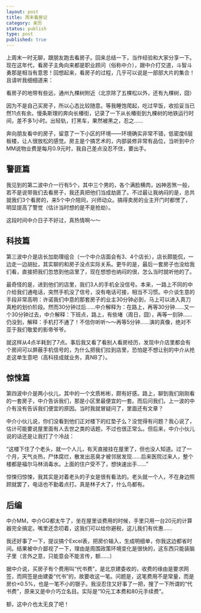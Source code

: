 ```yaml
---
layout: post
title: 周末看房记
category: 亲历
status: publish
type: post
published: true
---
```

上周末一时无聊，跟朋友跑去看房子。回来总结一下，当作经验和大家分享一下。现在这年代，看房子主角向来都是职业顾问（俗称中介），跟中介打交道，斗智斗勇那是相当有意思！回想起来，看房子的过程，几乎可以说是一部部大片的集合！且请听我细细道来：

看房子的地带有些远，通州九棵树附近（北京除了五棵松以外，还有九棵树，囧）

因为不是自己买房子，所以心态比较随意。等我睡饱爬起，吃过早饭，收拾妥当已然11点有余。慢条斯理的奔向长椿街，记录了一下从长椿街到九棵树的地铁运行时间，差不多1小时。出轻轨，打黑车，果然被黑之，忍之……

奔向朋友看中的房子，留意了一下小区的环境——环境确实非常不错，低密度6层板楼，让人很放松的感觉。房主是个搞艺术的，内部装修非常有品位，当听到中介MM说物业费是每月0.9元时，我自己差点没忍不住，要出手。

## 警匪篇

我见到的第二波中介一行有5个，其中三个男的，各个满脸横肉，凶神恶煞一般，若不是说带我们去看房子，我还真把他们当成劫匪了。不过最让我纳闷的是，总共就我们3个看房的，来5个中介陪同，兴师动众。搞得卖房的业主开门时都愣了，明显提高了警觉（估计当时想的是不是抢劫）。

这段时间中介日子不好过，真热情啊～～

## 科技篇

第三波中介是店长加助理组合（一个中介店面会有3、4个店长），店长颇能侃，一边走一边胡扯，其实聊的和房子没点实际关系。更牛的是，最后一套房子也没给我们看，直接把我们忽悠到他店里了，现在想想也纳闷的很，怎么当时就听他的了。

最奇怪的是，进到他们的店里，我们3人的手机全没信号。本来，一路上不同的中介给我们通电话，突然手机没了信号，没有电话可接，相当不习惯。中介谈生意的手段非常高明：许诺我们中意的那套房子的业主30分钟必到，马上可以进入真刀真枪的划价阶段。然而30分钟过后……中介解释为：在路上，再等30分钟……又一个30分钟过去，中介解释：下班点，路上，有些堵（周日，囧），再等一刻钟……仍没到，解释：手机打不通了！不信你听听～～再等5分钟……演的真像，绝对不亚于我们敬爱的影帝爷爷。

就这样从4点半耗到了7点。事后我又看了看别人看房经历，发现中介店里都会有个房间可以屏蔽手机信号的，为什么把我们拉到店里，恐怕是不想让别的中介从抢走这单生意吧（高科技成就业务，真NB了）。

## 惊悚篇

第四波中介是两小伙儿，其中的一个文质彬彬，颇有好感。路上，聊到我们刚刚看的一套房子，中介告诉我们，那是小区里最便宜的一套。而后问我们，上一波的中介有没有告诉我们便宜的原因。当时我就冒疑问了，里面还有文章？

中介小伙儿说，你们没看到他们正对楼下的红垫子么？没觉得有问题？我心说了，估计可能要说屋里面有人去世之类的话题，不过也很正常么。但后来，中介小伙儿说的话还是让我打了个冷战：

“这楼下住了个老头，就一个人儿，有天直接挂在屋里了，但也没人知道。过了一个月，天气炎热，尸体腐烂，散发出恶臭才被邻居发现……后来医院过来人，整个楼都是福尔马林消毒水。上面的住户受不了，想快速出手……”

惊悚归惊悚，我其实是对着老头的子女是很有看法的。老头就一个人，不在身边照顾就罢了，电话也不勤着点打。真是林子大了，什么鸟都有。

## 后编

中介MM，中介GG都太牛了，坐在屋里谈费用的时候，手里只用一台20元的计算器完全搞定。嘴里还念叨着，这我们可以给你避税，这儿我们有优惠……

我还好事了一下，提议搞个Excel表，把房价输入，生成明细单，你我这边都省时间。结果被中介鄙视了一下，理由是周围政策环境变化是很快的，这东西只能装脑子里（言外之意，只能意会不能言传，额……）

据中介说，买房子有个费用叫“代书费”，是北京建委收的，收费的缘由是要求网签，而网签是由建委“代书”的，故要收这一笔。问题是，这笔费用不是常量，而是房价×0.5%，也是一笔不小的银子。我没忍住又好事了一把，搜了一下所谓的“代书费”，原来又是中介巧立名目。实际是“10元工本费和80元手续费”。

额，这中介也太无良了吧！
